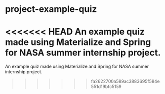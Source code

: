 # project-example-quiz

<<<<<<< HEAD
An example quiz made using Materialize and Spring for NASA summer internship project. 
=======
An example quiz made using Materialize and Spring for NASA summer internship project.
>>>>>>> fa2622700a589ac3883695f584e551d19bfc5159
